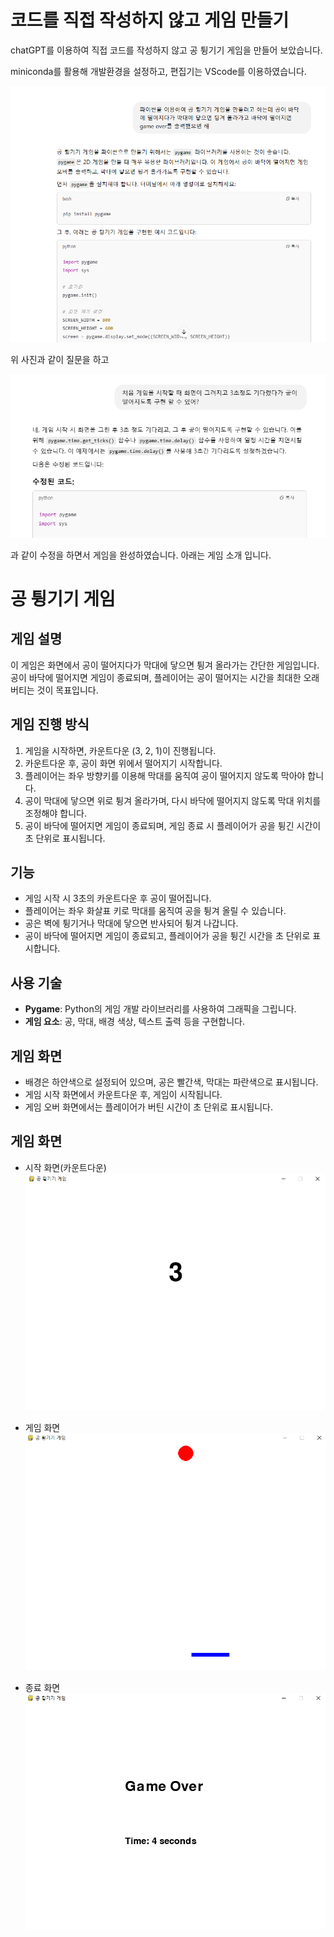 # 코드를 직접 작성하지 않고 게임 만들기 

chatGPT를 이용하여 직접 코드를 작성하지 않고 공 튕기기 게임을 만들어 보았습니다.

miniconda를 활용해 개발환경을 설정하고, 편집기는 VScode를 이용하였습니다.

![alt text](image.png)

위 사진과 같이 질문을 하고 

![alt text](image-1.png)

과 같이 수정을 하면서 게임을 완성하였습니다.
아래는 게임 소개 입니다. 


# 공 튕기기 게임

## 게임 설명
이 게임은 화면에서 공이 떨어지다가 막대에 닿으면 튕겨 올라가는 간단한 게임입니다. 공이 바닥에 떨어지면 게임이 종료되며, 플레이어는 공이 떨어지는 시간을 최대한 오래 버티는 것이 목표입니다.

## 게임 진행 방식
1. 게임을 시작하면, 카운트다운 (3, 2, 1)이 진행됩니다.
2. 카운트다운 후, 공이 화면 위에서 떨어지기 시작합니다.
3. 플레이어는 좌우 방향키를 이용해 막대를 움직여 공이 떨어지지 않도록 막아야 합니다.
4. 공이 막대에 닿으면 위로 튕겨 올라가며, 다시 바닥에 떨어지지 않도록 막대 위치를 조정해야 합니다.
5. 공이 바닥에 떨어지면 게임이 종료되며, 게임 종료 시 플레이어가 공을 튕긴 시간이 초 단위로 표시됩니다.

## 기능
- 게임 시작 시 3초의 카운트다운 후 공이 떨어집니다.
- 플레이어는 좌우 화살표 키로 막대를 움직여 공을 튕겨 올릴 수 있습니다.
- 공은 벽에 튕기거나 막대에 닿으면 반사되어 튕겨 나갑니다.
- 공이 바닥에 떨어지면 게임이 종료되고, 플레이어가 공을 튕긴 시간을 초 단위로 표시합니다.

## 사용 기술
- **Pygame**: Python의 게임 개발 라이브러리를 사용하여 그래픽을 그립니다.
- **게임 요소**: 공, 막대, 배경 색상, 텍스트 출력 등을 구현합니다.

## 게임 화면
- 배경은 하얀색으로 설정되어 있으며, 공은 빨간색, 막대는 파란색으로 표시됩니다.
- 게임 시작 화면에서 카운트다운 후, 게임이 시작됩니다.
- 게임 오버 화면에서는 플레이어가 버틴 시간이 초 단위로 표시됩니다.


## 게임 화면 


- 시작 화면(카운트다운)
![alt text](image-4.png)

- 게임 화면 
![alt text](image-5.png)

- 종료 화면 
![alt text](image-6.png)